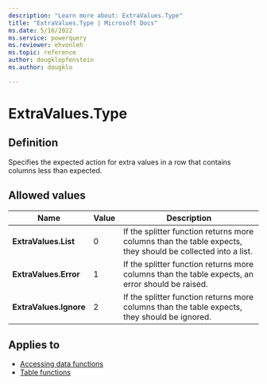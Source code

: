 ```yaml
---
description: "Learn more about: ExtraValues.Type"
title: "ExtraValues.Type | Microsoft Docs"
ms.date: 5/16/2022
ms.service: powerquery
ms.reviewer: ehvonleh
ms.topic: reference
author: dougklopfenstein
ms.author: dougklo

---
```

# ExtraValues.Type

## Definition

Specifies the expected action for extra values in a row that contains columns less than expected.

## Allowed values

|Name|Value|Description|
| ------- | --- | ----------- |
|**ExtraValues.List**|0|If the splitter function returns more columns than the table expects, they should be collected into a list.|
|**ExtraValues.Error**|1| If the splitter function returns more columns than the table expects, an error should be raised.|
|**ExtraValues.Ignore**|2|If the splitter function returns more columns than the table expects, they should be ignored.|

## Applies to

* [Accessing data functions](accessing-data-functions.md)
* [Table functions](table-functions.md)
